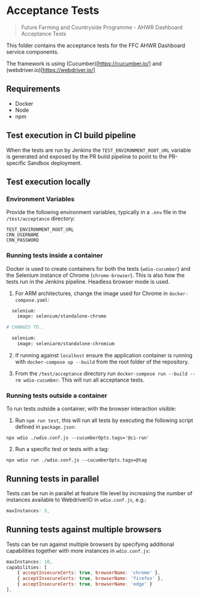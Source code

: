 # Acceptance Tests

> Future Farming and Countryside Programme - AHWR Dashboard Acceptance Tests

This folder contains the acceptance tests for the FFC AHWR Dashboard service components.

The framework is using (Cucumber)[https://cucumber.io/] and (webdriver.io)[https://webdriver.io/]

## Requirements

- Docker 
- Node
- npm

## Test execution in CI build pipeline
When the tests are run by Jenkins the `TEST_ENVIRONMENT_ROOT_URL` variable is generated and exposed by the PR build pipeline to point to the PR-specific Sandbox deployment.

## Test execution locally

### Environment Variables
Provide the following environment variables, typically in a `.env` file in the `/test/acceptance` directory:

```pwsh
TEST_ENVIRONMENT_ROOT_URL
CRN_USERNAME
CRN_PASSWORD
```

### Running tests inside a container
Docker is used to create containers for both the tests (`wdio-cucumber`) and the Selenium instance of Chrome (`chrome-browser`). This is also how the tests run in the Jenkins pipeline. Headless browser mode is used.

1. For ARM architectures, change the image used for Chrome in `docker-compose.yaml`:

```dockerfile
  selenium:
    image: selenium/standalone-chrome

# CHANGES TO..

  selenium:
    image: seleniarm/standalone-chromium
```   

2. If running against `localhost` ensure the application container is running with `docker-compose up --build` from the root folder of the repository.

3. From the `/test/acceptance` directory run `docker-compose run --build --rm wdio-cucumber`. This will run all acceptance tests.


### Running tests outside a container
To run tests outside a container, with the browser interaction visible:

1. Run `npm run test`, this will run all tests by executing the following script defined in `package.json`:
```pwsh
npx wdio ./wdio.conf.js --cucumberOpts.tags='@ci-run'
```

2. Run a specific test or tests with a tag:
```pwsh
npx wdio run ./wdio.conf.js --cucumberOpts.tags=@tag
```

## Running tests in parallel
Tests can be run in parallel at feature file level by increasing the number of instances available to WebdriverIO in `wdio.conf.js`, e.g.:
```js
maxInstances: 3,
```

## Running tests against multiple browsers
Tests can be run against multiple browsers by specifying additional capabilities together with more instances in `wdio.conf.js`:
```js
maxInstances: 10,
capabilities: [
    { acceptInsecureCerts: true, browserName: 'chrome' },
    { acceptInsecureCerts: true, browserName: 'firefox' },
    { acceptInsecureCerts: true, browserName: 'edge' }
],
```